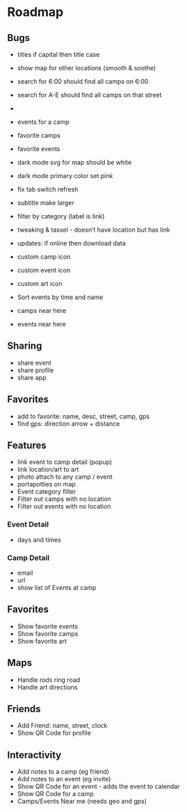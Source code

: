 # Roadmap

## Bugs
 - titles if capital then title case
- show map for other locations (smooth & soothe)
- search for 6:00 should find all camps on 6:00
- search for A-E should find all camps on that street
-
- events for a camp
- favorite camps
- favorite events
- dark mode svg for map should be white
- dark mode primary color set pink
- fix tab switch refresh
- subtitle make larger
- filter by category (label is link)
- tweaking & tassel - doesn’t have location but has link
- updates: if online then download data
- custom camp icon
- custom event icon
- custom art icon
- Sort events by time and name

- camps near here
- events near here

## Sharing
- share event
- share profile
- share app

## Favorites
- add to favorite: name, desc, street, camp, gps
- find gps: direction arrow + distance

## Features
- link event to camp detail (popup)
- link location/art to art
- photo attach to any camp / event
- portapotties on map
- Event category filter
- Filter out camps with no location
- Filter out events with no location

### Event Detail
- days and times

### Camp Detail
- email
- url
- show list of Events at camp

## Favorites
- Show favorite events
- Show favorite camps
- Show favorite art

## Maps
- Handle rods ring road
- Handle art directions

## Friends
- Add Friend: name, street, clock
- Show QR Code for profile


## Interactivity
- Add notes to a camp (eg friend)
- Add notes to an event (eg invite)
- Show QR Code for an event - adds the event to calendar
- Show QR Code for a camp
- Camps/Events Near me (needs geo and gps)